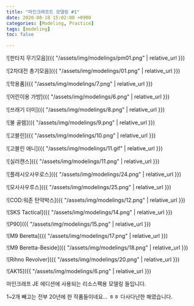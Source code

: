 ```yaml
---
title: "마인크래프트 모델링 #1"
date: 2020-08-18 15:02:00 +0900
categories: [Modeling, Practice]
tags: [modeling]
toc: false

---
```


![판타지 무기모음]({{ "/assets/img/modelings/pm01.png" | relative_url }})

![2차대전 총기모음]({{ "/assets/img/modelings/01.png" | relative_url }})

![학용품]({{ "/assets/img/modelings/7.png" | relative_url }})

![어린이용 가방]({{ "/assets/img/modelings/6.png" | relative_url }})

![쓰래기 더미]({{ "/assets/img/modelings/8.png" | relative_url }})

![불 골렘]({{ "/assets/img/modelings/9.png" | relative_url }})

![고블린]({{ "/assets/img/modelings/10.png" | relative_url }})

![고블린 애니]({{ "/assets/img/modelings/11.gif" | relative_url }})

![실러캔스]({{ "/assets/img/modelings/11.png" | relative_url }})

![플레시오사우로스]({{ "/assets/img/modelings/24.png" | relative_url }})

![모사사우루스]({{ "/assets/img/modelings/25.png" | relative_url }})

![COD:워존 탄약박스]({{ "/assets/img/modelings/12.png" | relative_url }})

![SKS Tactical]({{ "/assets/img/modelings/14.png" | relative_url }})

![P90]({{ "/assets/img/modelings/15.png" | relative_url }})

![M9 Beretta]({{ "/assets/img/modelings/17.png" | relative_url }})

![M9 Beretta-Beside]({{ "/assets/img/modelings/18.png" | relative_url }})

![Rihno Revolver]({{ "/assets/img/modelings/20.png" | relative_url }})

![AK15]({{ "/assets/img/modelings/6.png" | relative_url }})

마인크래프 JE 에디션에 사용되는 리소스팩용 모델링 들입니다.

1~2개 빼고는 전부 20년에 한 작품들이네요... ㅎㅎ 다사다난한 해였습니다.